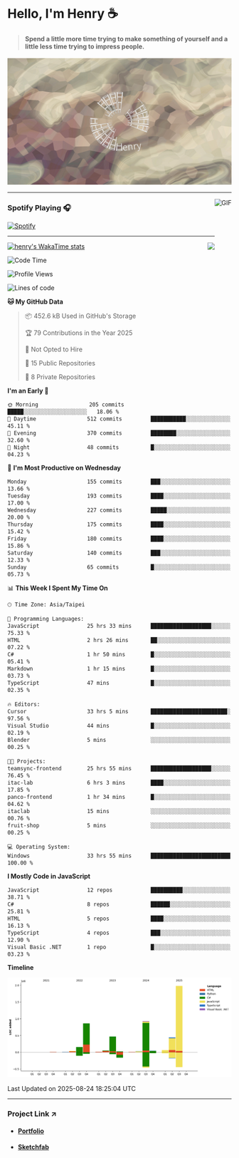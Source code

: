 # Hello, I'm Henry :coffee:

> #### Spend a little more time trying to make something of yourself and a little less time trying to impress people.
 
![](./images/cover.jpg)

---

<img align="right" alt="GIF" height="170px" src="https://media.giphy.com/media/J5B1Y8QZnzXXbLQIBu/giphy.gif" />

### Spotify Playing 🎧

[![Spotify](https://spotify-recently-played-beta.vercel.app/api/spotify)](https://open.spotify.com/user/31uznrpamxhroyd2bt7xchxgnhce)

---

<img align="right" src="https://github-readme-stats.vercel.app/api/top-langs/?username=henry5720&theme=tokyonight&hide_title=false" />

[![henry's WakaTime stats](https://github-readme-stats.vercel.app/api/wakatime?username=@henry5720&layout=compact)](https://github.com/anuraghazra/github-readme-stats)

<!--START_SECTION:waka-->
![Code Time](http://img.shields.io/badge/Code%20Time-300%20hrs%2038%20mins-blue)

![Profile Views](http://img.shields.io/badge/Profile%20Views-2-blue)

![Lines of code](https://img.shields.io/badge/From%20Hello%20World%20I%27ve%20Written-5.1%20million%20lines%20of%20code-blue)

**🐱 My GitHub Data** 

> 📦 452.6 kB Used in GitHub's Storage 
 > 
> 🏆 79 Contributions in the Year 2025
 > 
> 🚫 Not Opted to Hire
 > 
> 📜 15 Public Repositories 
 > 
> 🔑 8 Private Repositories 
 > 
**I'm an Early 🐤** 

```text
🌞 Morning                205 commits         █████░░░░░░░░░░░░░░░░░░░░   18.06 % 
🌆 Daytime                512 commits         ███████████░░░░░░░░░░░░░░   45.11 % 
🌃 Evening                370 commits         ████████░░░░░░░░░░░░░░░░░   32.60 % 
🌙 Night                  48 commits          █░░░░░░░░░░░░░░░░░░░░░░░░   04.23 % 
```
📅 **I'm Most Productive on Wednesday** 

```text
Monday                   155 commits         ███░░░░░░░░░░░░░░░░░░░░░░   13.66 % 
Tuesday                  193 commits         ████░░░░░░░░░░░░░░░░░░░░░   17.00 % 
Wednesday                227 commits         █████░░░░░░░░░░░░░░░░░░░░   20.00 % 
Thursday                 175 commits         ████░░░░░░░░░░░░░░░░░░░░░   15.42 % 
Friday                   180 commits         ████░░░░░░░░░░░░░░░░░░░░░   15.86 % 
Saturday                 140 commits         ███░░░░░░░░░░░░░░░░░░░░░░   12.33 % 
Sunday                   65 commits          █░░░░░░░░░░░░░░░░░░░░░░░░   05.73 % 
```


📊 **This Week I Spent My Time On** 

```text
🕑︎ Time Zone: Asia/Taipei

💬 Programming Languages: 
JavaScript               25 hrs 33 mins      ███████████████████░░░░░░   75.33 % 
HTML                     2 hrs 26 mins       ██░░░░░░░░░░░░░░░░░░░░░░░   07.22 % 
C#                       1 hr 50 mins        █░░░░░░░░░░░░░░░░░░░░░░░░   05.41 % 
Markdown                 1 hr 15 mins        █░░░░░░░░░░░░░░░░░░░░░░░░   03.73 % 
TypeScript               47 mins             █░░░░░░░░░░░░░░░░░░░░░░░░   02.35 % 

🔥 Editors: 
Cursor                   33 hrs 5 mins       ████████████████████████░   97.56 % 
Visual Studio            44 mins             █░░░░░░░░░░░░░░░░░░░░░░░░   02.19 % 
Blender                  5 mins              ░░░░░░░░░░░░░░░░░░░░░░░░░   00.25 % 

🐱‍💻 Projects: 
teamsync-frontend        25 hrs 55 mins      ███████████████████░░░░░░   76.45 % 
itac-lab                 6 hrs 3 mins        ████░░░░░░░░░░░░░░░░░░░░░   17.85 % 
panco-frontend           1 hr 34 mins        █░░░░░░░░░░░░░░░░░░░░░░░░   04.62 % 
itaclab                  15 mins             ░░░░░░░░░░░░░░░░░░░░░░░░░   00.76 % 
fruit-shop               5 mins              ░░░░░░░░░░░░░░░░░░░░░░░░░   00.25 % 

💻 Operating System: 
Windows                  33 hrs 55 mins      █████████████████████████   100.00 % 
```

**I Mostly Code in JavaScript** 

```text
JavaScript               12 repos            ██████████░░░░░░░░░░░░░░░   38.71 % 
C#                       8 repos             ██████░░░░░░░░░░░░░░░░░░░   25.81 % 
HTML                     5 repos             ████░░░░░░░░░░░░░░░░░░░░░   16.13 % 
TypeScript               4 repos             ███░░░░░░░░░░░░░░░░░░░░░░   12.90 % 
Visual Basic .NET        1 repo              █░░░░░░░░░░░░░░░░░░░░░░░░   03.23 % 
```



**Timeline**

![Lines of Code chart](https://raw.githubusercontent.com/henry5720/henry5720/main/assets/bar_graph.png)


 Last Updated on 2025-08-24 18:25:04 UTC
<!--END_SECTION:waka-->

---

### Project Link ↗️

- #### [Portfolio](https://drive.google.com/file/d/1kb96bzn4Bhdb4pImsUvKz9Oi9cx455D2/view?usp=drivesdk)
- #### [Sketchfab](https://sketchfab.com/henry4294967296/models)

